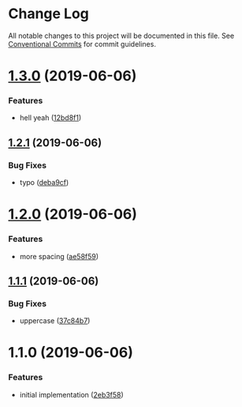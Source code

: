 # Change Log

All notable changes to this project will be documented in this file.
See [Conventional Commits](https://conventionalcommits.org) for commit guidelines.

# [1.3.0](https://github.com/havenchyk/lerna-try/compare/@havenchyk/beta@1.2.1...@havenchyk/beta@1.3.0) (2019-06-06)


### Features

* hell yeah ([12bd8f1](https://github.com/havenchyk/lerna-try/commit/12bd8f1))





## [1.2.1](https://github.com/havenchyk/lerna-try/compare/@havenchyk/beta@1.2.0...@havenchyk/beta@1.2.1) (2019-06-06)


### Bug Fixes

* typo ([deba9cf](https://github.com/havenchyk/lerna-try/commit/deba9cf))





# [1.2.0](https://github.com/havenchyk/lerna-try/compare/@havenchyk/beta@1.1.1...@havenchyk/beta@1.2.0) (2019-06-06)


### Features

* more spacing ([ae58f59](https://github.com/havenchyk/lerna-try/commit/ae58f59))





## [1.1.1](https://github.com/havenchyk/lerna-try/compare/@havenchyk/beta@1.1.0...@havenchyk/beta@1.1.1) (2019-06-06)


### Bug Fixes

* uppercase ([37c84b7](https://github.com/havenchyk/lerna-try/commit/37c84b7))





# 1.1.0 (2019-06-06)


### Features

* initial implementation ([2eb3f58](https://github.com/havenchyk/lerna-try/commit/2eb3f58))
